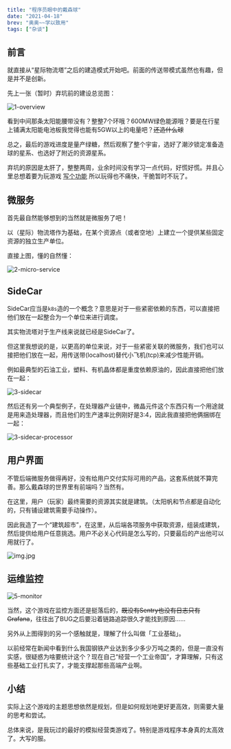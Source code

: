```yaml lw-blog-meta
title: "程序员眼中的戴森球"
date: "2021-04-18"
brev: "奥奥~~学以致用"
tags: ["杂谈"]
```

## 前言

就直接从“星际物流塔”之后的建造模式开始吧。前面的传送带模式虽然也有趣，但是并不是创新。

先上一张（暂时）弃坑前的建设总览图：

![1-overview](../pic/2021/210418-dsp-1-overview.jpg)

看到中间那条太阳能腰带没有？整整7个环哦？600MW绿色能源哦？要是在行星上铺满太阳能电池板我觉得也能有5GW以上的电量吧？~~还造什么球~~

总之，最后的游戏进度是量产绿糖，然后观察了整个宇宙，选好了潮汐锁定准备造球的星系、也选好了附近的资源星系。

弃坑的原因是太肝了，整整两周，业余时间没有学习一点代码，好慌好慌。并且心里总想着要为玩游戏 [写个功能](./210413-Golang-Start-and-Goroutine-Leak.md) 所以玩得也不痛快，干脆暂时不玩了。

## 微服务

首先最自然能够想到的当然就是微服务了吧！

以（星际）物流塔作为基础，在某个资源点（或者空地）上建立一个提供某些固定资源的独立生产单位。

直接上图，懂的自然懂：

![2-micro-service](../pic/2021/210418-dsp-2-micro-service.jpg)

## SideCar

SideCar应当是`k8s`造的一个概念？意思是对于一些紧密依赖的东西，可以直接把他们放在一起整合为一个单位来进行调度。

其实物流塔对于生产线来说就已经是SideCar了。

但这里我想说的是，以更高的单位来说，对于一些紧密关联的微服务，我们也可以接把他们放在一起，用传送带(localhost)替代小飞机(tcp)来减少性能开销。

例如最典型的石油工业，塑料、有机晶体都是重度依赖原油的，因此直接把他们放在一起：

![3-sidecar](../pic/2021/210418-dsp-3-sidecar.jpg)

然后还有另一个典型例子，在处理器产业链中，微晶元件这个东西只有一个用途就是用来造处理器，而且他们的生产速率比例刚好是3:4，因此我直接把他俩捆绑在一起：

![3-sidecar-processor](../pic/2021/210418-dsp-3-sidecar-processor.jpg)

## 用户界面

不管后端微服务做得再好，没有给用户交付实际可用的产品，这套系统就不算完善。那么戴森球的世界里有前端吗？当然有。

在这里，用户（玩家）最终需要的资源其实就是建筑。（太阳帆和节点都是自动化的，只有铺设建筑需要手动操作）。

因此我造了一个“建筑超市”，在这里，从后端各项服务中获取资源，组装成建筑，然后提供给用户任意挑选。用户不必关心代码是怎么写的，只要最后的产出他可以用就行了。

![img.jpg](../pic/2021/210418-dsp-4-frontend.jpg)

## 运维监控

![5-monitor](../pic/2021/210418-dsp-5-monitor.jpg)

当然，这个游戏在监控方面还是挺落后的，~~既没有Sentry也没有日志只有Grafana~~，往往出了BUG之后要沿着链路追踪很久才能找到原因……

另外从上图得到的另一个感触就是，理解了什么叫做「工业基础」。

以前经常在新闻中看到什么我国钢铁产业达到多少多少万吨之类的，但是一直没有实感，很疑惑为啥要统计这个？现在自己“经营一个工业帝国”，才算理解，只有这些基础工业打扎实了，才能支撑起那些高端产业啊。

## 小结

实际上这个游戏的主题思想依然是规划，但是如何规划地更好更高效，则需要大量的思考和尝试。

总体来说，是我玩过的最好的模拟经营类游戏了。特别是游戏程序本身真的太高效了。大写的服。
